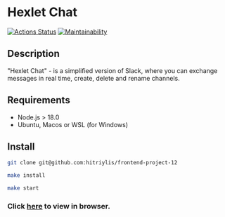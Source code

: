# Hexlet Chat
[![Actions Status](https://github.com/hitriylis/frontend-project-12/workflows/hexlet-check/badge.svg)](https://github.com/hitriylis/frontend-project-12/actions) [![Maintainability](https://api.codeclimate.com/v1/badges/4e6746980b08ea6de06c/maintainability)](https://codeclimate.com/github/hitriylis/frontend-project-12/maintainability)

## Description
"Hexlet Chat" - is a simplified version of Slack, where you can exchange messages in real time, create, delete and rename channels.

## Requirements
* Node.js > 18.0
* Ubuntu, Macos or WSL (for Windows)

## Install
```bash
git clone git@github.com:hitriylis/frontend-project-12
```
```bash
make install
```
```bash
make start
```

### Click [here](https://frontend-project-12-production-6b6d.up.railway.app/login) to view in browser.